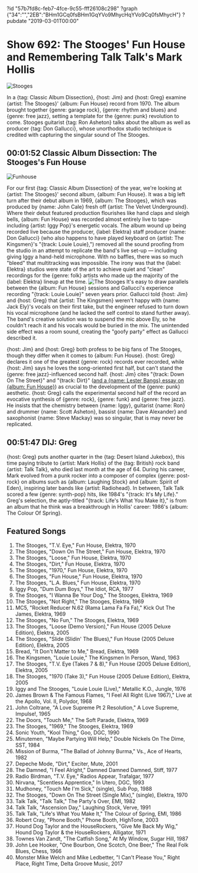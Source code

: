 ?id "57b7fd8c-feb7-4fce-9c55-fff26108c298"
?graph {"34":"","2EB":"BHm1GCq0fsBHm1GqYVo9MhycHqYVo9Cq0fsMhycH"}
?pubdate "2019-03-01T00:00"

# Show 692: The Stooges' Fun House and Remembering Talk Talk's Mark Hollis

![Stooges](https://static.soundopinions.org/images/2019/stooges.jpg)

In a {tag: Classic Album Dissection}, {host: Jim} and {host: Greg} examine {artist: The Stooges}' {album: Fun House} record from 1970. The album brought together {genre: garage rock}, {genre: rhythm and blues} and {genre: free jazz}, setting a template for the {genre: punk} revolution to come. Stooges guitarist {tag: Ron Asheton} talks about the album as well as producer {tag: Don Gallucci}, whose unorthodox studio technique is credited with capturing the singular sound of The Stooges. 


## 00:01:52 Classic Album Dissection: The Stooges's Fun House
![Funhouse](https://static.soundopinions.org/assets/692/340.jpg)

For our first {tag: Classic Album Dissection} of the year, we're looking at {artist: The Stooges}' second album, {album: Fun House}. It was a big left turn after their debut album in 1969, {album: The Stooges}, which was produced by {name: John Cale} fresh off {artist: The Velvet Underground}. Where their debut featured production flourishes like hand claps and sleigh bells, {album: Fun House} was recorded almost entirely live to tape- including {artist: Iggy Pop}'s energetic vocals. The album wound up being recorded live because the producer, {label: Elektra} staff producer {name: Don Gallucci} (who also happens to have played keyboard on {artist: The Kingsmen}'s "{track: Louie Louie},") removed all the sound proofing from the studio in an attempt to replicate the band's live set-up — including giving Iggy a hand-held microphone. With no baffles, there was so much "bleed" that multitracking was impossible. The irony was that the {label: Elektra} studios were state of the art to achieve quiet and "clean" recordings for the {genre: folk} artists who made up the majority of the {label: Elektra} lineup at the time. 
![The Stooges](https://static.soundopinions.org/assets/692/341.jpg)
It's easy to draw parallels between the {album: Fun House} sessions and Gallucci's experience recording "{track: Louie Louie}" seven years prior. Gallucci told {host: Jim} and {host: Greg} that {artist: The Kingsmen} weren't happy with {name: Jack Ely}'s vocals on their first take, but the engineer refused to turn down his vocal microphone (and he lacked the self control to stand further away). The band's creative solution was to suspend the mic above Ely, so he couldn't reach it and his vocals would be buried in the mix. The unintended side effect was a room sound, creating the "goofy party" effect as Gallucci described it. 

{host: Jim} and {host: Greg} both profess to be big fans of The Stooges, though they differ when it comes to {album: Fun House}. {host: Greg} declares it one of the greatest {genre: rock} records ever recorded, while {host: Jim} says he loves the song-oriented first half, but can't stand the {genre: free jazz}-influenced second half. {host: Jim} cites "{track: Down On The Street}" and "{track: Dirt}" ([and a {name: Lester Bangs} essay on {album: Fun House}](https://web.archive.org/web/20071217234128/http://www.creemmagazine.com/_site/BeatGoesOn/IggyPop/OfPopAndPiesPt001.html)) as crucial to the development of the {genre: punk} aesthetic. {host: Greg} calls the experimental second half of the record an evocative synthesis of {genre: rock}, {genre: funk} and {genre: free jazz}. He insists that the chemistry between {name: Iggy}, guitarist {name: Ron} and drummer {name: Scott Asheton}, bassist {name: Dave Alexander} and saxophonist {name: Steve Mackay} was so singular, that is may never be replicated.    


## 00:51:47 DIJ: Greg
{host: Greg} puts another quarter in the {tag: Desert Island Jukebox}, this time paying tribute to {artist: Mark Hollis} of the {tag: British} rock band {artist: Talk Talk}, who died last month at the age of 64. During his career, Mark evolved from a punk rocker into a composer of complex {genre: post-rock} on albums such as {album: Laughing Stock} and {album: Spirit of Eden}, inspiring later bands like {artist: Radiohead}. In between, Talk Talk scored a few {genre: synth-pop} hits, like 1984's "{track: It's My Life}." Greg's selection, the aptly-titled "{track: Life's What You Make It}," is from an album that he think was a breakthrough in Hollis' career: 1986's {album: The Colour Of Spring}. 

## Featured Songs
1. The Stooges, "T.V. Eye," Fun House, Elektra, 1970
1. The Stooges, "Down On The Street," Fun House, Elektra, 1970
1. The Stooges, "Loose," Fun House, Elektra, 1970
1. The Stooges, "Dirt," Fun House, Elektra, 1970
1. The Stooges, "1970," Fun House, Elektra, 1970
1. The Stooges, "Fun House," Fun House, Elektra, 1970
1. The Stooges, "L.A. Blues," Fun House, Elektra, 1970
1. Iggy Pop, "Dum Dum Boys," The Idiot, RCA, 1977
1. The Stooges, "I Wanna Be Your Dog," The Stooges, Elektra, 1969
1. The Stooges, "Not Right," The Stooges, Elektra, 1969
1. MC5, "Rocket Reducer N.62 (Rama Lama Fa Fa Fa)," Kick Out The James, Elektra, 1969
1. The Stooges, "No Fun," The Stooges, Elektra, 1969
1. The Stooges, "Loose (Demo Version)," Fun House (2005 Deluxe Edition), Elektra, 2005
1. The Stooges, "Slide (Slidin' The Blues)," Fun House (2005 Deluxe Edition), Elektra, 2005
1. Bread, "It Don't Matter to Me," Bread, Elektra, 1969
1. The Kingsmen, "Louie Louie," The Kingsmen In Person, Wand, 1963
1. The Stooges, "T.V. Eye (Takes 7 & 8)," Fun House (2005 Deluxe Edition), Elektra, 2005
1. The Stooges, "1970 (Take 3)," Fun House (2005 Deluxe Edition), Elektra, 2005
1. Iggy and The Stooges, "Louie Louie (Live)," Metallic K.O., Jungle, 1976
1. James Brown & The Famous Flames, "I Feel All Right (Live 1967)," Live at the Apollo, Vol. II, Polydor, 1968
1. John Coltrane, "A Love Supreme Pt 2 Resolution," A Love Supreme, Impulse!, 1965
1. The Doors, "Touch Me," The Soft Parade, Elektra, 1969
1. The Stooges, "1969," The Stooges, Elektra, 1969
1. Sonic Youth, "Kool Thing," Goo, DGC, 1990
1. Minutemen, "Maybe Partying Will Help," Double Nickels On The Dime, SST, 1984
1. Mission of Burma, "The Ballad of Johnny Burma," Vs., Ace of Hearts, 1982
1. Depeche Mode, "Dirt," Exciter, Mute, 2001
1. The Damned, "I Feel Alright," Damned Damned Damned, Stiff, 1977
1. Radio Birdman, "T.V. Eye," Radios Appear, Trafalgar, 1977
1. Nirvana, "Scentless Apprentice," In Utero, DGC, 1993
1. Mudhoney, "Touch Me I'm Sick," (single), Sub Pop, 1988
1. The Stooges, "Down On The Street (Single Mix)," (single), Elektra, 1970
1. Talk Talk, "Talk Talk," The Party's Over, EMI, 1982
1. Talk Talk, "Ascension Day," Laughing Stock, Verve, 1991
1. Talk Talk, "Life's What You Make It," The Colour of Spring, EMI, 1986
1. Robert Cray, "Phone Booth," Phone Booth, HighTone, 2003
1. Hound Dog Taylor and the HouseRockers, "Give Me Back My Wig," Hound Dog Taylor & the HouseRockers, Alligator, 1971
1. Townes Van Zandt, "The Catfish Song," At My Window, Sugar Hill, 1987
1. John Lee Hooker, "One Bourbon, One Scotch, One Beer," The Real Folk Blues, Chess, 1966
1. Monster Mike Welch and Mike Ledbetter, "I Can't Please You," Right Place, Right Time, Delta Groove Music, 2017
